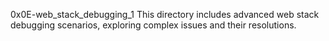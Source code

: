 0x0E-web_stack_debugging_1
This directory includes advanced web stack debugging scenarios, exploring complex issues and their resolutions.
